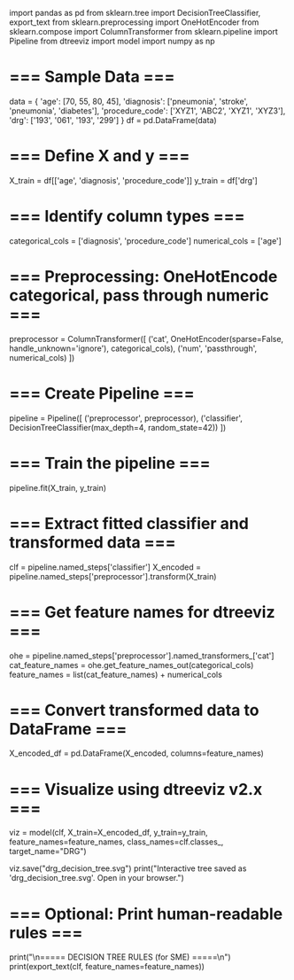import pandas as pd
from sklearn.tree import DecisionTreeClassifier, export_text
from sklearn.preprocessing import OneHotEncoder
from sklearn.compose import ColumnTransformer
from sklearn.pipeline import Pipeline
from dtreeviz import model
import numpy as np

# === Sample Data ===
data = {
    'age': [70, 55, 80, 45],
    'diagnosis': ['pneumonia', 'stroke', 'pneumonia', 'diabetes'],
    'procedure_code': ['XYZ1', 'ABC2', 'XYZ1', 'XYZ3'],
    'drg': ['193', '061', '193', '299']
}
df = pd.DataFrame(data)

# === Define X and y ===
X_train = df[['age', 'diagnosis', 'procedure_code']]
y_train = df['drg']

# === Identify column types ===
categorical_cols = ['diagnosis', 'procedure_code']
numerical_cols = ['age']

# === Preprocessing: OneHotEncode categorical, pass through numeric ===
preprocessor = ColumnTransformer([
    ('cat', OneHotEncoder(sparse=False, handle_unknown='ignore'), categorical_cols),
    ('num', 'passthrough', numerical_cols)
])

# === Create Pipeline ===
pipeline = Pipeline([
    ('preprocessor', preprocessor),
    ('classifier', DecisionTreeClassifier(max_depth=4, random_state=42))
])

# === Train the pipeline ===
pipeline.fit(X_train, y_train)

# === Extract fitted classifier and transformed data ===
clf = pipeline.named_steps['classifier']
X_encoded = pipeline.named_steps['preprocessor'].transform(X_train)

# === Get feature names for dtreeviz ===
ohe = pipeline.named_steps['preprocessor'].named_transformers_['cat']
cat_feature_names = ohe.get_feature_names_out(categorical_cols)
feature_names = list(cat_feature_names) + numerical_cols

# === Convert transformed data to DataFrame ===
X_encoded_df = pd.DataFrame(X_encoded, columns=feature_names)

# === Visualize using dtreeviz v2.x ===
viz = model(clf,
            X_train=X_encoded_df,
            y_train=y_train,
            feature_names=feature_names,
            class_names=clf.classes_,
            target_name="DRG")

viz.save("drg_decision_tree.svg")
print("Interactive tree saved as 'drg_decision_tree.svg'. Open in your browser.")

# === Optional: Print human-readable rules ===
print("\n===== DECISION TREE RULES (for SME) =====\n")
print(export_text(clf, feature_names=feature_names))
